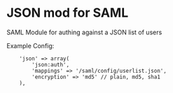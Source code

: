 JSON mod for SAML
=============

SAML Module for authing against a JSON list of users

Example Config:
```
	'json' => array(
		'json:auth',
		'mappings' => '/saml/config/userlist.json',
		'encryption' => 'md5' // plain, md5, sha1
	),
```